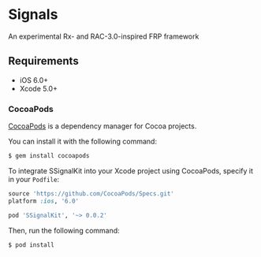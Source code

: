 # Signals

An experimental Rx- and RAC-3.0-inspired FRP framework

## Requirements

- iOS 6.0+
- Xcode 5.0+

### CocoaPods

[CocoaPods](http://cocoapods.org) is a dependency manager for Cocoa projects.

You can install it with the following command:

```bash
$ gem install cocoapods
```

To integrate SSignalKit into your Xcode project using CocoaPods, specify it in your `Podfile`:

```ruby
source 'https://github.com/CocoaPods/Specs.git'
platform :ios, '6.0'

pod 'SSignalKit', '~> 0.0.2'
```

Then, run the following command:

```bash
$ pod install
```
